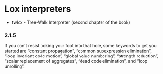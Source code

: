 # Lox interpreters

* twlox - Tree-Walk Interpreter (second chapter of the book)

### 2.1.5
If you can’t resist poking your foot into that hole, some keywords to get you started are “constant propagation”, “common subexpression elimination”, “loop invariant code motion”, “global value numbering”, “strength reduction”, “scalar replacement of aggregates”, “dead code elimination”, and “loop unrolling”.
